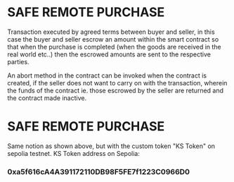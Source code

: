 # SAFE REMOTE PURCHASE

Transaction executed by agreed terms between buyer and seller, in this case the buyer and seller escrow an amount within the smart contract so that when the purchase is completed (when the goods are received in the real world etc..) then the escrowed amounts are sent to the respective parties.

An abort method in the contract can be invoked when the contract is created, if the seller does not want to carry on with the transaction, wherein the funds of the contract ie. those escrowed by the seller are returned and the contract made inactive.

# SAFE REMOTE PURCHASE 
Same notion as shown above, but with the custom token "KS Token" on sepolia testnet.
KS Token address on Sepolia: 
### 0xa5f616cA4A391172110DB98F5FE7f1223C0966D0


